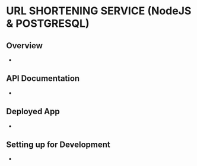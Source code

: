 # URL SHORTENING SERVICE (NodeJS & POSTGRESQL)

## Overview
- 

## API Documentation
- 

## Deployed App
- 

## Setting up for Development
- 
